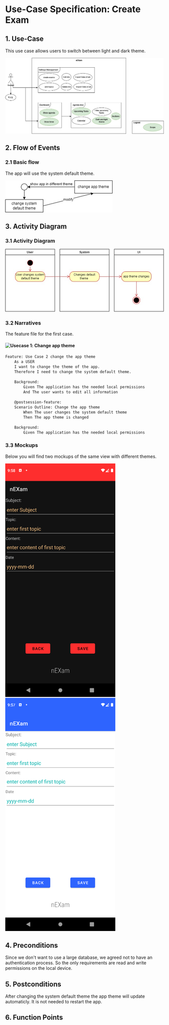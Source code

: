 # Use-Case Specification: Create Exam

## 1. Use-Case
This use case allows users to switch between light and dark theme.

![Use Case](https://github.com/Calco2001/nEXam/blob/main/docs/diagrams/use%20case%20diagram.jpg)

## 2. Flow of Events
### 2.1 Basic flow
The app will use the system default theme.

![Basic Flow](https://github.com/Calco2001/nEXam/blob/main/docs/diagrams/basicflow_CHangeTheme.jpg)

## 3. Activity Diagram
### 3.1 Activity Diagram
![Activity Diagram](https://github.com/Calco2001/nEXam/blob/main/docs/diagrams/activity_diagram_ChangeTheme.jpg)

### 3.2 Narratives
The feature file for the first case.
#### ![Usecase 1](https://github.com/Calco2001/nEXam/blob/main/application/src/test/UC3.feature): Change app theme
```Gherkin
Feature: Use Case 2 change the app theme
    As a USER 
    I want to change the theme of the app.
    Therefore I need to change the system default theme.

    Background:
        Given The application has the needed local permissions
        And The user wants to edit all information

    @postsession-feature:
    Scenario Outline: Change the app theme
        When The user changes the system default theme
        Then The app theme is changed 

    Background:
        Given The application has the needed local permissions
```

### 3.3 Mockups

Below you will find two mockups of the same view with different themes.

<img src="https://github.com/Calco2001/nEXam/blob/main/docs/wireframes/create%20exam.png" alt="drawing" width="350"/>
<!--![Create exam dark](https://github.com/Calco2001/nEXam/blob/main/docs/wireframes/create%20exam.png)-->
<img src="https://github.com/Calco2001/nEXam/blob/main/docs/wireframes/create%20exam%20light.png" alt="drawing" width="350"/>
<!--![Create exam light](https://github.com/Calco2001/nEXam/blob/main/docs/wireframes/create%20exam%20light.png)-->

## 4. Preconditions

Since we don't want to use a large database, we agreed not to have an authentication process. So the only requirements are read and write permissions on the local device.

## 5. Postconditions
After changing the system default theme the app theme will update automaticly. It is not needed to restart the app.

## 6. Function Points
[//]: <Domain Characteristic Table>

[//]: <Complexity Adjustment Table>